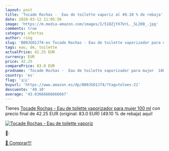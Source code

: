 ```yaml
---
layout: post
title: 'Tocade Rochas -  Eau de toilette vaporiz al 49.10 % de rebaja'
date: 2020-03-12 11:05:56
image: 'https://m.media-amazon.com/images/I/51OZjYX7UrL._SL200_.jpg'
comments: true
category: ofertas
author: ring
slug: 'B00JGO1J74-es Tocade Rochas - Eau de toilette vaporizador para mujer 100 ml'
tags: eau, de, toilette
actualPrice: 42.25 EUR
currency: EUR
price: 42.25
comparePrice: 83.0 EUR
prodname: 'Tocade Rochas -  Eau de toilette vaporizador para mujer  100 ml'
country: 'es'
flag: '🇪🇸'
buyurl: 'https://www.amazon.es/dp/B00JGO1J74/?tag=tolees-21'
descuento: '49.10'
average: '43.03666666666667'
---
```


Tienes [Tocade Rochas -  Eau de toilette vaporizador para mujer  100 ml](https://www.amazon.es/dp/B00JGO1J74/?tag=tolees-21) con precio final de  42.25 EUR (original: 83.0 EUR) (49.10 %  de rebaja) aqui!

[![Tocade Rochas -  Eau de toilette vaporiz](https://m.media-amazon.com/images/I/51OZjYX7UrL._SL200_.jpg)](https://www.amazon.es/dp/B00JGO1J74/?tag=tolees-21)

🔎:


[🛒 Comprar!!!](https://www.amazon.es/dp/B00JGO1J74/?tag=tolees-21)
